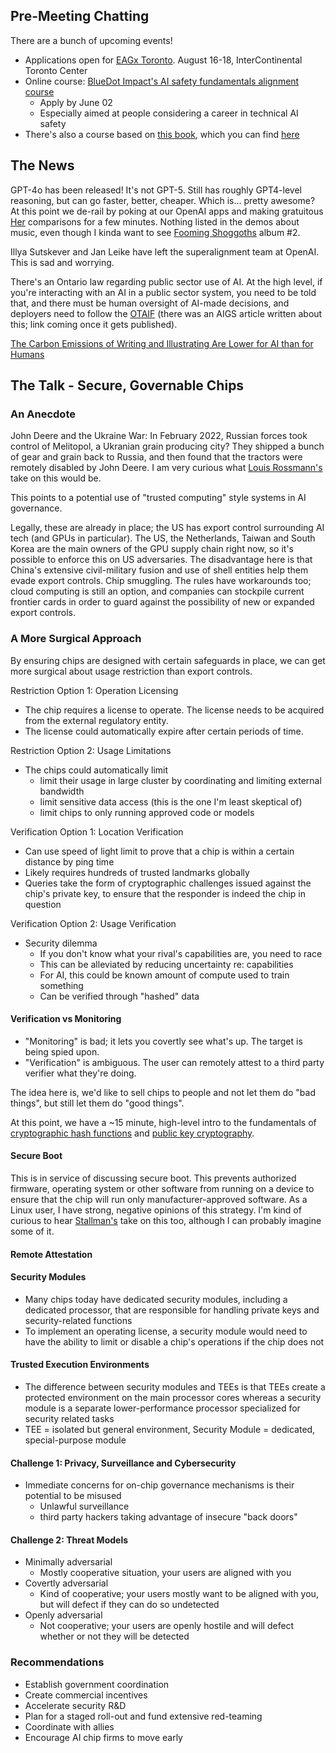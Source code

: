 ## Pre-Meeting Chatting

There are a bunch of upcoming events!

- Applications open for [EAGx Toronto](https://www.effectivealtruism.org/ea-global/events/eagxtoronto-2024). August 16-18, InterContinental Toronto Center
- Online course: [BlueDot Impact's AI safety fundamentals alignment course](https://aisafetyfundamentals.com/)
  - Apply by June 02
  - Especially aimed at people considering a career in technical AI safety
- There's also a course based on [this book](https://www.aisafetybook.com/), which you can find [here](https://www.aisafetybook.com/virtual-course)

## The News

GPT-4o has been released! It's not GPT-5. Still has roughly GPT4-level reasoning, but can go faster, better, cheaper. Which is... pretty awesome? At this point we de-rail by poking at our OpenAI apps and making gratuitous [Her](https://en.wikipedia.org/wiki/Her_(film)) comparisons for a few minutes. Nothing listed in the demos about music, even though I kinda want to see [Fooming Shoggoths](TODO) album #2.

Illya Sutskever and Jan Leike have left the superalignment team at OpenAI. This is sad and worrying.

There's an Ontario law regarding public sector use of AI. At the high level, if you're interacting with an AI in a public sector system, you need to be told that, and there must be human oversight of AI-made decisions, and deployers need to follow the [OTAIF](https://www.ontario.ca/page/ontarios-trustworthy-artificial-intelligence-ai-framework) (there was an AIGS article written about this; link coming once it gets published).

[The Carbon Emissions of Writing and Illustrating Are Lower for AI than for Humans](https://arxiv.org/abs/2303.06219)


## The Talk - Secure, Governable Chips

### An Anecdote

John Deere and the Ukraine War: In February 2022, Russian forces took control of Melitopol, a Ukranian grain producing city? They shipped a bunch of gear and grain back to Russia, and then found that the tractors were remotely disabled by John Deere. I am very curious what [Louis Rossmann's](https://www.youtube.com/@rossmanngroup/videos) take on this would be.

This points to a potential use of "trusted computing" style systems in AI governance. 

Legally, these are already in place; the US has export control surrounding AI tech (and GPUs in particular). The US, the Netherlands, Taiwan and South Korea are the main owners of the GPU supply chain right now, so it's possible to enforce this on US adversaries. The disadvantage here is that China's extensive civil-military fusion and use of shell entities help them evade export controls. Chip smuggling. The rules have workarounds too; cloud computing is still an option, and companies can stockpile current frontier cards in order to guard against the possibility of new or expanded export controls.

### A More Surgical Approach

By ensuring chips are designed with certain safeguards in place, we can get more surgical about usage restriction than export controls.

Restriction Option 1: Operation Licensing

- The chip requires a license to operate. The license needs to be acquired from the external regulatory entity.
- The license could automatically expire after certain periods of time.

Restriction Option 2: Usage Limitations

- The chips could automatically limit 
  - limit their usage in large cluster by coordinating and limiting external bandwidth
  - limit sensitive data access (this is the one I'm least skeptical of)
  - limit chips to only running approved code or models
  
Verification Option 1: Location Verification

- Can use speed of light limit to prove that a chip is within a certain distance by ping time
- Likely requires hundreds of trusted landmarks globally
- Queries take the form of cryptographic challenges issued against the chip's private key, to ensure that the responder is indeed the chip in question

Verification Option 2: Usage Verification

- Security dilemma
  - If you don't know what your rival's capabilities are, you need to race
  - This can be alleviated by reducing uncertainty re: capabilities
  - For AI, this could be known amount of compute used to train something
  - Can be verified through "hashed" data
  
  
#### Verification vs Monitoring

- "Monitoring" is bad; it lets you covertly see what's up. The target is being spied upon.
- "Verification" is ambiguous. The user can remotely attest to a third party verifier what they're doing.

The idea here is, we'd like to sell chips to people and not let them do "bad things", but still let them do "good things".

At this point, we have a ~15 minute, high-level intro to the fundamentals of [cryptographic hash functions](https://en.wikipedia.org/wiki/Cryptographic_hash_function) and [public key cryptography](https://en.wikipedia.org/wiki/Public-key_cryptography).

#### Secure Boot

This is in service of discussing secure boot. This prevents authorized firmware, operating system or other software from running on a device to ensure that the chip will run only manufacturer-approved software. As a Linux user, I have strong, negative opinions of this strategy. I'm kind of curious to hear [Stallman's](https://www.stallman.org/) take on this too, although I can probably imagine some of it.

#### Remote Attestation

#### Security Modules

- Many chips today have dedicated security modules, including a dedicated processor, that are responsible for handling private keys and security-related functions
- To implement an operating license, a security module would need to have the ability to limit or disable a chip's operations if the chip does not 

#### Trusted Execution Environments

- The difference between security modules and TEEs is that TEEs create a protected environment on the main processor cores whereas a security module is a separate lower-performance processor specialized for security related tasks
- TEE = isolated but general environment, Security Module = dedicated, special-purpose module


#### Challenge 1: Privacy, Surveillance and Cybersecurity

- Immediate concerns for on-chip governance mechanisms is their potential to be misused
  - Unlawful surveillance
  - third party hackers taking advantage of insecure "back doors"

#### Challenge 2: Threat Models

- Minimally adversarial
  - Mostly cooperative situation, your users are aligned with you
- Covertly adversarial
  - Kind of cooperative; your users mostly want to be aligned with you, but will defect if they can do so undetected
- Openly adversarial
  - Not cooperative; your users are openly hostile and will defect whether or not they will be detected

### Recommendations

- Establish government coordination
- Create commercial incentives
- Accelerate security R&D
- Plan for a staged roll-out and fund extensive red-teaming
- Coordinate with allies
- Encourage AI chip firms to move early

